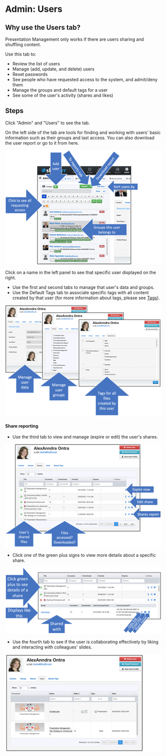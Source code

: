 # Admin: Users
      
##  Why use the Users tab?

Presentation Management only works if there are users sharing and shuffling content. 

Use this tab to: 
* Review the list of users
* Manage (add, update, and delete) users
* Reset passwords
* See people who have requested access to the system, and admit/deny them
* Manage the groups and default tags for a user
* See some of the user's activity (shares and likes)

## Steps 
Click "Admin" and "Users" to see the tab. 

On the left side of the tab are tools for finding and working with users' basic information such as their groups and last access. You can also download the user report or go to it from here. 

![The left side of the user tab](img/admin-users-left.png)

Click on a name in the left panel to see that specific user displayed on the right. 
* Use the first and second tabs to manage that user's data and groups. 
* Use the Default Tags tab to associate specific tags with all content created by that user (for more information about tags, please see [Tags](admin-tags.md)).

![Managing users in the User tab](img/admin-users-right-manage.png)

#### Share reporting

* Use the third tab to view and manage (expire or edit) the user's shares.

![Viewing user share activity in the User tab](img/admin-users-right-shares.png)

* Click one of the green plus signs to view more details about a specific share. 

![Viewing details of user share activity](img/admin-users-right-shares-detail.png)

* Use the fourth tab to see if the user is collaborating effectively by liking and interacting with colleagues' slides. 

![Viewing user liking activity in the user tab](img/admin-users-right-likes.png)